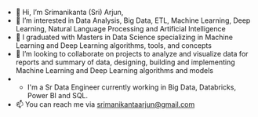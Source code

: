 - 👋 Hi, I’m Srimanikanta (Sri) Arjun,
- 👀 I’m interested in Data Analysis, Big Data, ETL, Machine Learning, Deep Learning, Natural Language Processing and Artificial Intelligence
- 🌱 I graduated with Masters in Data Science specializing in Machine Learning and Deep Learning algorithms, tools, and concepts
- 💞️ I’m looking to collaborate on projects to analyze and visualize data for reports and summary of data, designing, building and implementing Machine Learning and Deep Learning algorithms and models
- - I'm a Sr Data Engineer currently working in Big Data, Databricks, Power BI and SQL.
- 📫 You can reach me via srimanikantaarjun@gmail.com

<!---
srimanikantaarjun/srimanikantaarjun is a ✨ special ✨ repository because its `README.md` (this file) appears on your GitHub profile.
You can click the Preview link to take a look at your changes.
--->

